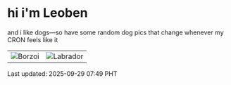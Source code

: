 # hi i'm Leoben

and i like dogs—so have some random dog pics that change whenever my CRON feels like it

|  |  |
|--------|----------|
| ![Borzoi](https://random-dog-vercel.vercel.app/api/random-borzoi?v=1759103364) | ![Labrador](https://random-dog-vercel.vercel.app/api/random-labrador?v=1759103364) |

Last updated: 2025-09-29 07:49 PHT
